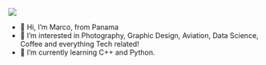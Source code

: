 ![](https://i.imgur.com/VRUNBRv.png)

- 👋 Hi, I’m Marco, from Panama
- 👀 I’m interested in Photography, Graphic Design, Aviation, Data Science, Coffee and everything Tech related!
- 🌱 I’m currently learning C++ and Python.
